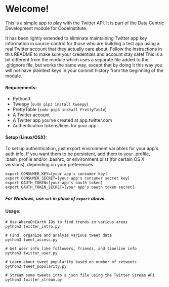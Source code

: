 # Welcome!

This is a simple app to play with the Twitter API. It is part of the Data Centric Development module for CodeInstitute.

It has been lightly extended to eliminate maintaining Twitter app key information in source control for those who are building a test app using a real Twitter account that they actually care about. Follow the instructions in this README to make sure your credentials and account stay safe! This is a bit different from the module which uses a separate file added to the .gitignore file, but works the same way, except that by doing it this way you will not have plaintext keys in your commit history from the beginning of the module.

#### Requirements:

- Python3
- Tweepy (`sudo pip3 install tweepy`)
- PrettyTable (`sudo pip3 install PrettyTable`)
- A Twitter account
- A Twitter app you've created at app.twitter.com
- Authentication tokens/keys for your app

#### Setup (Linux/OSX):

To set up authentication, just export environment variables for your app's auth info. If you want them to be persistent, add them to your .profile, .bash_profile and/or .bashrc, or environment.plist (for certain OS X versions), depending on your preferences.

    export CONSUMER_KEY=[your app's consumer key]
    export CONSUMER_SECRET=[your app's consumer secret key]
    export OAUTH_TOKEN=[your app's oauth token]
    export OAUTH_TOKEN_SECRET=[your app's oauth token secret]

##### For Windows, use `set` in place of `export` above.

#### Usage:

    # Use WhereOnEarth IDs to find trends in various areas
    python3 twitter_intro.py
    
    # Find, organize and analyze various tweet data
    python3 tweet_access.py
    
    # Get user info like followers, friends, and timeline info
    python3 twitter_user.py
    
    # Learn about tweet popularity based on number of retweets
    python3 tweet_popularity.py
    
    # Stream some tweets into a json file using the Twitter Stream API
    python3 twitter_stream.py